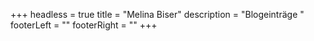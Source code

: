 +++
headless = true
title = "Melina Biser"
description = "Blogeinträge "
footerLeft = ""
footerRight = ""
+++
